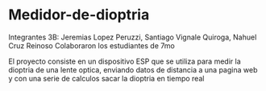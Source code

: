 # Medidor-de-dioptria
Integrantes 3B: Jeremias Lopez Peruzzi, Santiago Vignale Quiroga, Nahuel Cruz Reinoso 
Colaboraron los estudiantes de 7mo

El proyecto consiste en un dispositivo ESP que se utiliza para medir la dioptria de una lente optica, enviando datos de distancia a una pagina web y con una serie de calculos sacar la dioptria en tiempo real
